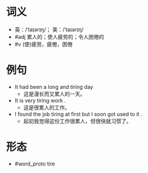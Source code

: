 # 词义
- 英：/ˈtaɪərɪŋ/； 美：/ˈtaɪərɪŋ/
- #adj 累人的；使人疲劳的；令人困倦的
- #v (使)疲劳，疲倦，困倦
# 例句
- It had been a long and tiring day
	- 这是漫长而又累人的一天。
- It is very tiring work .
	- 这是很累人的工作。
- I found the job tiring at first but I soon got used to it .
	- 起初我觉得这份工作很累人，但很快就习惯了。
# 形态
- #word_proto tire
